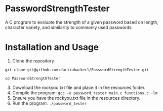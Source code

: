 # PasswordStrengthTester
A C program to evaluate the strength of a given password based on length, character variety, and similarity to commonly used passwords


# Installation and Usage
1. Clone the repository

`` git clone git@github.com:dariiahacker1/PasswordStrengthTester.git ``

``cd PasswordStrengthTester``

3. Download the rockyou.txt file and place it in the resources folder.
4. Compile the program:
   `` gcc -o password_tester main.c functions.c -lm ``
5. Ensure you have the rockyou.txt file in the resources directory.
6. Run the program:
   ``./password_tester``

   
   
